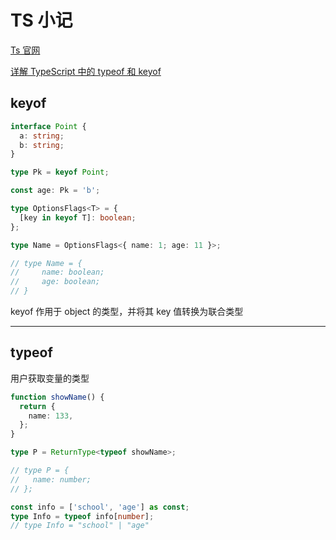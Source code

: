 # TS 小记

[Ts 官网](https://www.typescriptlang.org/zh/)

[详解 TypeScript 中的 typeof 和 keyof](https://juejin.cn/post/7096869746481561608)

## keyof

```typescript
interface Point {
  a: string;
  b: string;
}

type Pk = keyof Point;

const age: Pk = 'b';
```

```typescript
type OptionsFlags<T> = {
  [key in keyof T]: boolean;
};

type Name = OptionsFlags<{ name: 1; age: 11 }>;

// type Name = {
//     name: boolean;
//     age: boolean;
// }
```

keyof 作用于 object 的类型，并将其 key 值转换为联合类型

---

## typeof

用户获取变量的类型

```typescript
function showName() {
  return {
    name: 133,
  };
}

type P = ReturnType<typeof showName>;

// type P = {
//   name: number;
// };
```

```typescript
const info = ['school', 'age'] as const;
type Info = typeof info[number];
// type Info = "school" | "age"
```
